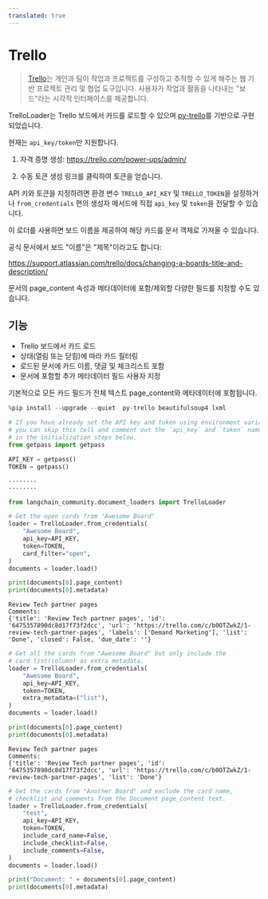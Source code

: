 ```yaml
---
translated: true
---
```


# Trello

>[Trello](https://www.atlassian.com/software/trello)는 개인과 팀이 작업과 프로젝트를 구성하고 추적할 수 있게 해주는 웹 기반 프로젝트 관리 및 협업 도구입니다. 사용자가 작업과 활동을 나타내는 "보드"라는 시각적 인터페이스를 제공합니다.

TrelloLoader는 Trello 보드에서 카드를 로드할 수 있으며 [py-trello](https://pypi.org/project/py-trello/)를 기반으로 구현되었습니다.

현재는 `api_key/token`만 지원합니다.

1. 자격 증명 생성: https://trello.com/power-ups/admin/

2. 수동 토큰 생성 링크를 클릭하여 토큰을 얻습니다.

API 키와 토큰을 지정하려면 환경 변수 ``TRELLO_API_KEY`` 및 ``TRELLO_TOKEN``을 설정하거나 `from_credentials` 편의 생성자 메서드에 직접 ``api_key`` 및 ``token``을 전달할 수 있습니다.

이 로더를 사용하면 보드 이름을 제공하여 해당 카드를 문서 객체로 가져올 수 있습니다.

공식 문서에서 보드 "이름"은 "제목"이라고도 합니다:

https://support.atlassian.com/trello/docs/changing-a-boards-title-and-description/

문서의 page_content 속성과 메타데이터에 포함/제외할 다양한 필드를 지정할 수도 있습니다.

## 기능

- Trello 보드에서 카드 로드
- 상태(열림 또는 닫힘)에 따라 카드 필터링
- 로드된 문서에 카드 이름, 댓글 및 체크리스트 포함
- 문서에 포함할 추가 메타데이터 필드 사용자 지정

기본적으로 모든 카드 필드가 전체 텍스트 page_content와 메타데이터에 포함됩니다.

```python
%pip install --upgrade --quiet  py-trello beautifulsoup4 lxml
```

```python
# If you have already set the API key and token using environment variables,
# you can skip this cell and comment out the `api_key` and `token` named arguments
# in the initialization steps below.
from getpass import getpass

API_KEY = getpass()
TOKEN = getpass()
```

```output
········
········
```

```python
from langchain_community.document_loaders import TrelloLoader

# Get the open cards from "Awesome Board"
loader = TrelloLoader.from_credentials(
    "Awesome Board",
    api_key=API_KEY,
    token=TOKEN,
    card_filter="open",
)
documents = loader.load()

print(documents[0].page_content)
print(documents[0].metadata)
```

```output
Review Tech partner pages
Comments:
{'title': 'Review Tech partner pages', 'id': '6475357890dc8d17f73f2dcc', 'url': 'https://trello.com/c/b0OTZwkZ/1-review-tech-partner-pages', 'labels': ['Demand Marketing'], 'list': 'Done', 'closed': False, 'due_date': ''}
```

```python
# Get all the cards from "Awesome Board" but only include the
# card list(column) as extra metadata.
loader = TrelloLoader.from_credentials(
    "Awesome Board",
    api_key=API_KEY,
    token=TOKEN,
    extra_metadata=("list"),
)
documents = loader.load()

print(documents[0].page_content)
print(documents[0].metadata)
```

```output
Review Tech partner pages
Comments:
{'title': 'Review Tech partner pages', 'id': '6475357890dc8d17f73f2dcc', 'url': 'https://trello.com/c/b0OTZwkZ/1-review-tech-partner-pages', 'list': 'Done'}
```

```python
# Get the cards from "Another Board" and exclude the card name,
# checklist and comments from the Document page_content text.
loader = TrelloLoader.from_credentials(
    "test",
    api_key=API_KEY,
    token=TOKEN,
    include_card_name=False,
    include_checklist=False,
    include_comments=False,
)
documents = loader.load()

print("Document: " + documents[0].page_content)
print(documents[0].metadata)
```
